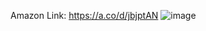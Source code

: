 Amazon Link: https://a.co/d/jbjptAN
![image](https://github.com/user-attachments/assets/9854b377-71f5-4549-938f-8c1be427becd)
